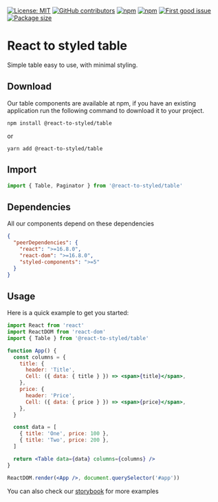 [![License: MIT](https://img.shields.io/npm/l/@react-to-styled/table)](https://opensource.org/licenses/MIT)
[![GitHub contributors](https://img.shields.io/github/contributors/react-to/react-to-styled)](https://github.com/react-to/react-to-styled/graphs/contributors)
[![npm](https://img.shields.io/npm/v/@react-to-styled/table)](https://www.npmjs.com/package/@react-to-styled/table)
[![npm](https://img.shields.io/npm/dm/@react-to-styled/table)](https://www.npmjs.com/package/@react-to-styled/table)
[![First good issue](https://img.shields.io/github/labels/react-to/react-to-styled/good%20first%20issue?label=Contribute)](https://github.com/mantinedev/mantine/labels/help%20wanted)
[![Package size](https://img.shields.io/bundlephobia/min/@react-to-styled/table/latest)](https://www.npmjs.com/package/@react-to-styled/table)

# React to styled table

Simple table easy to use, with minimal styling.

## Download

Our table components are available at npm, if you have an existing application run the following command to download it to your project.

```
npm install @react-to-styled/table
```

or

```
yarn add @react-to-styled/table
```

## Import

```jsx
import { Table, Paginator } from '@react-to-styled/table'
```

## Dependencies

All our components depend on these dependencies

```json
{
  "peerDependencies": {
    "react": ">=16.8.0",
    "react-dom": ">=16.8.0",
    "styled-components": ">=5"
  }
}
```

## Usage

Here is a quick example to get you started:

```jsx
import React from 'react'
import ReactDOM from 'react-dom'
import { Table } from '@react-to-styled/table'

function App() {
  const columns = {
    title: {
      header: 'Title',
      Cell: ({ data: { title } }) => <span>{title}</span>,
    },
    price: {
      header: 'Price',
      Cell: ({ data: { price } }) => <span>{price}</span>,
    },
  }

  const data = [
    { title: 'One', price: 100 },
    { title: 'Two', price: 200 },
  ]

  return <Table data={data} columns={columns} />
}

ReactDOM.render(<App />, document.querySelector('#app'))
```

You can also check our [storybook](https://react-to.github.io/react-to-styled) for more examples
